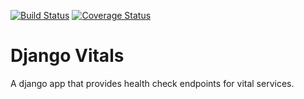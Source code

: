 [![Build Status](https://travis-ci.org/LCOGT/django-vitals.svg?branch=master)](https://travis-ci.org/LCOGT/django-vitals)
[![Coverage Status](https://coveralls.io/repos/github/LCOGT/django-vitals/badge.svg?branch=master)](https://coveralls.io/github/LCOGT/django-vitals?branch=master)
# Django Vitals
A django app that provides health check endpoints for vital services.
